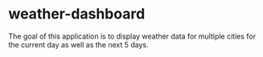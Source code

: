 # weather-dashboard
The goal of this application is to display weather data for multiple cities for the current day as well as the next 5 days.
